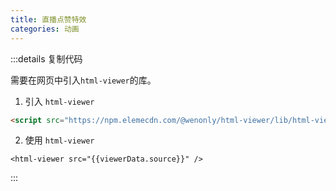 ```yaml
---
title: 直播点赞特效
categories: 动画
---
```


<script setup>
import { HtmlViewer } from '@wenonly/html-viewer'
import viewerData from './index.html?viewer';
</script>

<html-viewer :src="viewerData.source"  iframeHeight="calc(100vh - 451px)"/>

:::details 复制代码

需要在网页中引入`html-viewer`的库。

1. 引入 `html-viewer`

```html
<script src="https://npm.elemecdn.com/@wenonly/html-viewer/lib/html-viewer.umd.js"></script>
```

2. 使用 `html-viewer`

```html-vue
<html-viewer src="{{viewerData.source}}" />
```

:::


